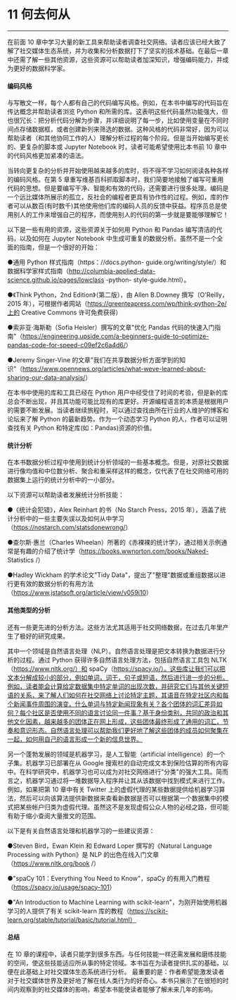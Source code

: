 # 11 何去何从
----------------------------------------------------------------------------------

在前面 10 章中学习大量的新工具来帮助读者调查社交网络。读者应该已经大致了解了社交媒体生态系统，并为收集和分析数据打下了坚实的技术基础。在最后一章中还需了解一些其他资源，这些资源可以帮助读者加深知识，增强编码能力，并成为更好的数据科学家。

#### 编码风格

与写散文一样，每个人都有自己的代码编写风格。例如，在本书中编写的代码旨在传达概念并帮助读者浏览 Python 和所需的库。这表明这些代码虽然功能强大，但也很冗长：把分析代码分解为步骤，并详细说明了每一步，比如使用变量在不同时间点存储数据框，或者创建新列来筛选的数据。这种风格的代码非常好，因为可以帮助读者（和其他协同工作的人）理解分析过程的每个阶段。但是当开始编写更长的、更复杂的脚本或 Jupyter
Notebook 时，读者可能希望使用比本书前 10 章中的代码风格更加紧凑的语法。

当转向更复杂的分析并开始使用越来越多的库时，将不得不学习如何阅读各种各样的编码风格。在第 5 章重写维基百科抓取脚本时，我们简要地接触了编写可重用代码的思想。但是要编写干净、智能和有效的代码，还需要进行很多处理。编码是一个远比媒体所展示的孤立，反社会的编程者更具有协作性的过程。例如，库的作者可以从数百(有时数千)其他使用他们库的编码人员的反馈中获益。程序员总是使用别人的工作来增强自己的程序，而使用别人的代码的第一步就是要能够理解它！

以下是一些有用的资源，这些资源关于如何用 Python 和 Pandas 编写清洁的代码，以及如何在 Jupyter
Notebook 中生成可重复的数据分析。虽然不是一个全面的指南，但是一个很好的开始：

●通用 Python 样式指南（https：//docs.python-
guide.org/writing/style/）和数据科学家样式指南（http://columbia-applied-data-science.github.io/pages/lowclass
-python- style-guide.html）。

●《Think Python，2nd Edition》（第二版），由 Allen
B.Downey 撰写（O\'Reilly，2015 年），可根据作者网站（https://greenteapress.com/wp/think-python-2e/上的 Creative
Commons 许可免费获得）

●索非亚·海斯勒（Sofia
Heisler）撰写的文章"优化 Pandas 代码的快速入门指南"（<https://engineering.upside.com/a-beginners-guide-to-optimize-pandas-code-for-speed-c09ef2c6a4d6/>）

●Jeremy
Singer-Vine 的文章"我们在共享数据分析方面学到的知识"（<https://www.opennews.org/articles/what-weve-learned-about-sharing-our-data-analysis/>）

在本书中使用的库和工具已经在 Python 用户中经受住了时间的考验，但是新的库总会不断出现，并且其功能可能比现有的库更好。开源编程语言的本质是根据用户的需要不断发展。当读者继续旅程时，可以通过查找由所在行业的人维护的博客和论坛来了解 Python 的最新趋势。作为一个动态学习 Python 的人，作者可以证明查找有关 Python 和特定库(如：Pandas)资源的价值。

#### 统计分析

在本书数据分析过程中使用到统计分析领域的一些基本概念。但是，对原社交数据进行像均值和中位数分析、聚合和重采样这样的概念，仅代表了在社交网络可用的数据集上运行的统计分析中的一小部分。

以下资源可以帮助读者发展统计分析技能：

●《统计会犯错》，Alex Reinhart 的书（No Starch
Press，2015 年），涵盖了统计分析中的一些主要失误以及如何从中学习（<https://nostarch.com/statsdonewrong/>）

●查尔斯·惠兰（Charles
Wheelan）所著的《赤裸裸的统计学》，通过相关示例通常是有趣的介绍了统计学（https://books.wwnorton.com/books/Naked-
Statistics /）

●Hadley Wickham 的学术论文"Tidy
Data"，提出了"整理"数据或重组数据以进行更有效的数据分析的有用方法（<https://www.jstatsoft.org/article/view/v059i10>）

#### 其他类型的分析

还有一些更先进的分析方法。这些方法尤其适用于社交网络数据，在过去几年里产生了极好的研究成果。

其中一个领域是自然语言处理（NLP）。自然语言处理是把文本转换为数据进行分析的过程。通过 Python 获得许多自然语言处理方法，包括自然语言工具包 NLTK（https://www.nltk.org/）和 spaCy（https://spacy.io/）。这些库让我们可以把文本分解成较小的部分，例如单词，词干，句子或短语，然后进行进一步的分析。例如，读者能会计算给定数据集中特定单词的出现次数，并研究它们与其他关键短语的关系，来了解人们如何在社交网络上讨论特定主题，其语音在特定社区内和每个新闻事件周围的演变。什么单词与特定新闻现象有关？各个团体的词汇差异如何？每个社区是否使用不同的语言讨论同一件事？基于身份类别，共同的政治和其他文化因素，越来越多的团体正在网上形成，这些团体最终形成了通用的词汇，节奏和意识形态。自然语言处理可以帮助我们更好地了解这些团体的成员如何聚集在一起，如何用自己的语言形成一个新的信息世界。

另一个蓬勃发展的领域是机器学习，是人工智能（artificial
intelligence）的一个子集。机器学习已部署在从 Google 搜索栏的自动完成文本到保险估算的所有内容中。在科学研究中，机器学习也可以成为对社交网络进行"分类"的强大工具。简而言之，机器学习通过将一堆数据导入程序并让其从该数据中找到模式来进行工作。例如，如果把第 10 章中有关 Twitter 上的虚假代理的某些数据提供给机器学习算法，然后可以向该算法提供新数据来查看新数据是否可以根据第一个数据集中的模式把某些帐户归类为虚假代理。虽然这不是发现虚假公众人物的必经之路，但可能有助于缩小查阅大量推文的范围。

以下是有关自然语言处理和机器学习的一些建议资源：

●Steven Bird，Ewan Klein 和 Edward Loper 撰写的《Natural Language
Processing with
Python》是 NLP 的出色在线入门文章（https://www.nltk.org/book /）

●"spaCy 101：Everything You Need to
Know"，spaCy 的有用入门教程（<https://spacy.io/usage/spacy-101>）

●"An Introduction to Machine Learning with
scikit-learn"，为刚开始使用机器学习的人提供了有关 scikit-learn 库的教程（https://scikit-learn.org/stable/tutorial/basic/tutorial.html）

#### 总结

在 10 章的课程中，读者只能学到很多东西。与任何技能一样还需发展和磨练技能的空间，使这些技能适应所从事的特定领域。本书旨在为读者提供扎实的基础，以便在此基础上对社交媒体生态系统进行分析。
最重要的是：作者希望能激发读者对于社交媒体世界及更好地了解在线人类行为的好奇心。本书只展示了在很短的时间内观察到的社交媒体的影响，希望本书能使读者能够了解未来几年的影响。

